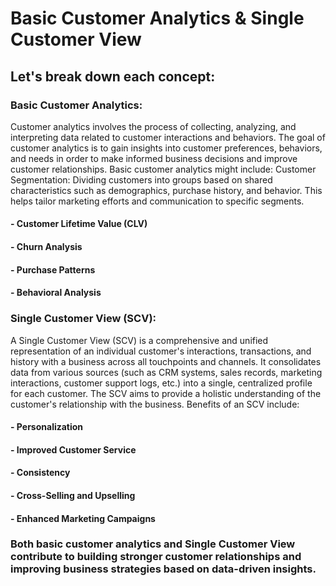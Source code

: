 # Basic Customer Analytics & Single Customer View

## Let's break down each concept:

### Basic Customer Analytics:
Customer analytics involves the process of collecting, analyzing, and interpreting data related to customer interactions and behaviors. The goal of customer analytics is to gain insights into customer preferences, behaviors, and needs in order to make informed business decisions and improve customer relationships. Basic customer analytics might include:
Customer Segmentation: Dividing customers into groups based on shared characteristics such as demographics, purchase history, and behavior. This helps tailor marketing efforts and communication to specific segments.

#### - Customer Lifetime Value (CLV)
#### - Churn Analysis
#### - Purchase Patterns
#### - Behavioral Analysis

### Single Customer View (SCV):
A Single Customer View (SCV) is a comprehensive and unified representation of an individual customer's interactions, transactions, and history with a business across all touchpoints and channels. It consolidates data from various sources (such as CRM systems, sales records, marketing interactions, customer support logs, etc.) into a single, centralized profile for each customer. The SCV aims to provide a holistic understanding of the customer's relationship with the business.
Benefits of an SCV include:

#### - Personalization
#### - Improved Customer Service
#### - Consistency
#### - Cross-Selling and Upselling
#### - Enhanced Marketing Campaigns

### Both basic customer analytics and Single Customer View contribute to building stronger customer relationships and improving business strategies based on data-driven insights.
